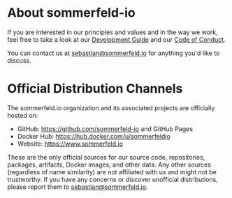 # About sommerfeld-io

If you are interested in our principles and values and in the way we work, feel free to take a look at our [Development Guide](https://github.com/sommerfeld-io/.github/blob/main/docs/development-guide.md) and our [Code of Conduct](https://github.com/sommerfeld-io/.github/blob/main/docs/code-of-conduct.md).

You can contact us at <sebastian@sommerfeld.io> for anything you'd like to discuss.

# Official Distribution Channels

The sommerfeld.io organization and its associated projects are officially hosted on:

- GitHub: <https://github.com/sommerfeld-io> and GitHub Pages
- Docker Hub: <https://hub.docker.com/u/sommerfeldio>
- Website: https://www.sommerfeld.io

These are the only official sources for our source code, repositories, packages, artifacts, Docker images, and other data. Any other sources (regardless of name similarity) are not affiliated with us and might not be trustworthy. If you have any concerns or discover unofficial distributions, please report them to <sebastian@sommerfeld.io>.
